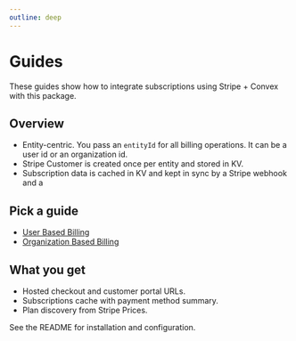 ```yaml
---
outline: deep
---
```


# Guides

These guides show how to integrate subscriptions using Stripe + Convex with this package.

## Overview

- Entity-centric. You pass an `entityId` for all billing operations. It can be
  a user id or an organization id.
- Stripe Customer is created once per entity and stored in KV.
- Subscription data is cached in KV and kept in sync by a Stripe webhook and a

## Pick a guide

- [User Based Billing](/guides/user-based-billing)
- [Organization Based Billing](/guides/organization-based-billing)

## What you get

- Hosted checkout and customer portal URLs.
- Subscriptions cache with payment method summary.
- Plan discovery from Stripe Prices.

See the README for installation and configuration.
